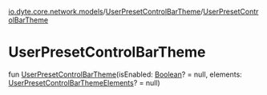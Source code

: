 [io.dyte.core.network.models](../index.md)/[UserPresetControlBarTheme](index.md)/[UserPresetControlBarTheme](-user-preset-control-bar-theme.md)

# UserPresetControlBarTheme


fun [UserPresetControlBarTheme](-user-preset-control-bar-theme.md)(isEnabled: [Boolean](https://kotlinlang.org/api/latest/jvm/stdlib/kotlin/-boolean/index.html)? = null, elements: [UserPresetControlBarThemeElements](../-user-preset-control-bar-theme-elements/index.md)? = null)

